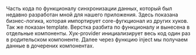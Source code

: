 Часть кода по функционалу синхронизации данных,
который был недавно разработан мной для нашего приложения.
Здесь показана бизнес-логика, которая импортирует core-фугкционал из других хуков.
Так же показан template. Верстка разбита по функционалу и вынесена в отдельные компоненты.
Хук-provider инициализирует весь код один раз в родительском компоненте.
Далее через функцию inject мы получаем данные в дочерених компонентах.
